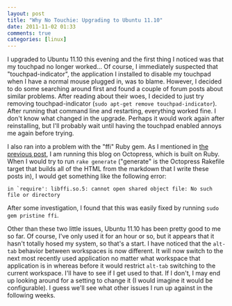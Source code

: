 ```yaml
---
layout: post
title: "Why No Touchie: Upgrading to Ubuntu 11.10"
date: 2011-11-02 01:33
comments: true
categories: [linux]
---
```

I upgraded to Ubuntu 11.10 this evening and the first thing I noticed was that my touchpad no longer worked... Of course, I immediately suspected that "touchpad-indicator", the application I installed to disable my touchpad when I have a normal mouse plugged in, was to blame.  However, I decided to do some searching around first and found a couple of forum posts about similar problems.  After reading about their woes, I decided to just try removing touchpad-indicator (`sudo apt-get remove touchpad-indicator`).  After running that command line and restarting, everything worked fine.  I don't know what changed in the upgrade.  Perhaps it would work again after reinstalling, but I'll probably wait until having the touchpad enabled annoys me again before trying.

I also ran into a problem with the "ffi" Ruby gem.  As I mentioned in [the previous post](/blog/2011/09/30/first/), I am running this blog on Octopress, which is built on Ruby.  When I would try to run `rake generate` ("generate" is the Octopress Rakefile target that builds all of the HTML from the markdown that I write these posts in), I would get something like the following error:

<pre><code>in `require': libffi.so.5: cannot open shared object file: No such file or directory</code></pre>

After some investigation, I found that this was easily fixed by running `sudo gem pristine ffi`.

Other than these two little issues, Ubuntu 11.10 has been pretty good to me so far.  Of course, I've only used it for an hour or so, but it appears that it hasn't totally hosed my system, so that's a start.  I have noticed that the `alt-tab` behavior between workspaces is now different.  It will now switch to the next most recently used application no matter what workspace that application is in whereas before it would restrict `alt-tab` switching to the current workspace.  I'll have to see if I get used to that.  If I don't, I may end up looking around for a setting to change it (I would imagine it would be configurable).  I guess we'll see what other issues I run up against in the following weeks.
